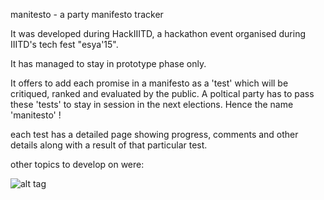 manitesto - a party manifesto tracker

It was developed during HackIIITD, a hackathon event organised during IIITD's tech fest "esya'15".

It has managed to stay in prototype phase only.

It offers to add each promise in a manifesto as a 'test' which will be critiqued, ranked and evaluated by the public.
A poltical party has to pass these 'tests' to stay in session in the next elections.
Hence the name 'manitesto' !

each test has a detailed page showing progress, comments and other details along with a result of that particular test.

other topics to develop on were:

![alt tag](https://github.com/vijayant123/manitesto/topics.jpg)